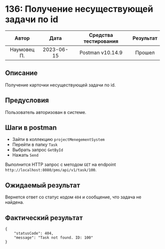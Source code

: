 # 136: Получение несуществующей задачи по id

|    Автор    |    Дата    | Средства тестирования | Результат |
|:-----------:|:----------:|:---------------------:|:---------:|
| Наумовец П. | 2023-06-15 |   Postman v10.14.9    |  Прошел   |

## Описание

Получение карточки несуществующей задачи по id.

## Предусловия

Пользователь авторизован в системе.

## Шаги в postman

* Зайти в коллекцию `projectMenegementSystem`
* Перейти в папку `Task`
* Выбрать запрос `GetById`
* Нажать `Send`

Выполнится HTTP запрос с методом `GET` на endpoint `http://localhost:8080/pms/api/v1/task/100`.

## Ожидаемый результат

Вернется ответ со статус кодом `404` и сообщение, что задача не найдена.

## Фактический результат

```
{
    "statusCode": 404,
    "message": "Task not found. ID: 100"
}
```
